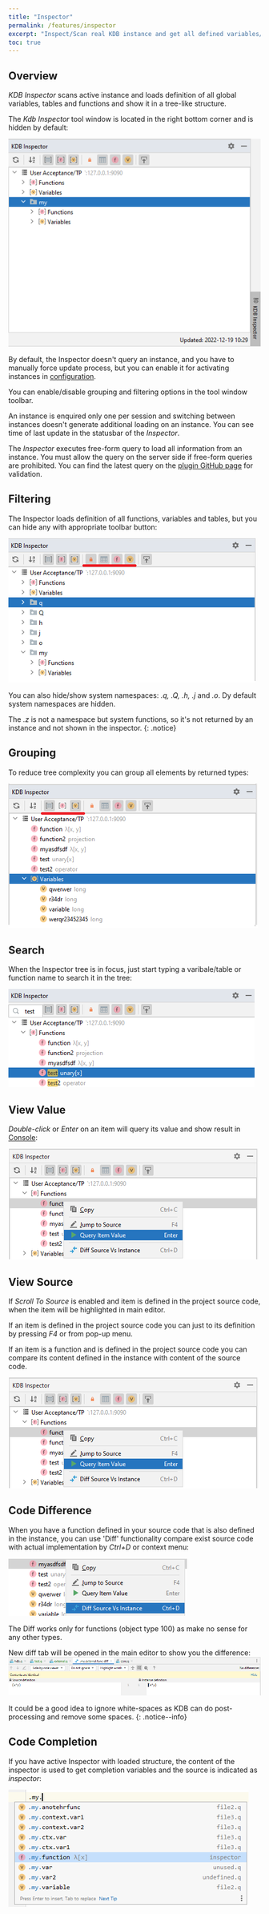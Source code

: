 ```yaml
---
title: "Inspector"
permalink: /features/inspector
excerpt: "Inspect/Scan real KDB instance and get all defined variables/functions and tables in one place"
toc: true
---
```


## Overview

_KDB Inspector_ scans active instance and loads definition of all global variables, tables and functions and show it in
a tree-like structure.

The _Kdb Inspector_ tool window is located in the right bottom corner and is hidden by default:

![inspectorTool](/assets/images/features/inspector/inspectorTool.png)

By default, the Inspector doesn't query an instance, and you have to manually force update process, but you can enable
it for activating instances in [configuration](/settings/options).

You can enable/disable grouping and filtering options in the tool window toolbar.

An instance is enquired only one per session and switching between instances doesn't generate additional loading on an
instance. You can see time of last update in the statusbar of the _Inspector_.

The _Inspector_ executes free-form query to load all information from an instance. You must allow the query on the
server side if free-form queries are prohibited. You can find the latest query on
the [plugin GitHub page](https://github.com/kdbinsidebrains/plugin/blob/main/src/main/resources/org/kdb/inside/brains/inspector.q)
for validation.

## Filtering

The Inspector loads definition of all functions, variables and tables, but you can hide any with appropriate toolbar
button:

![inspectorFilter](/assets/images/features/inspector/inspectorFilter.png)

You can also hide/show system namespaces: _.q, .Q, .h, .j_ and _.o_. Dy default system namespaces are hidden.

The _.z_ is not a namespace but system functions, so it's not returned by an instance and not shown in the inspector.
{: .notice}

## Grouping

To reduce tree complexity you can group all elements by returned types:

![inspectorGroup](/assets/images/features/inspector/inspectorGroup.png)

## Search

When the Inspector tree is in focus, just start typing a varibale/table or function name to search it in the tree:

![inspectorSearch](/assets/images/features/inspector/inspectorSearch.png)

## View Value

_Double-click_ or _Enter_ on an item will query its value and show result in [Console](/features/console):

![inspectorExecute](/assets/images/features/inspector/inspectorExecute.png)

## View Source

If _Scroll To Source_ is enabled and item is defined in the project source code, when the item will be highlighted in
main editor.

If an item is defined in the project source code you can just to its definition by pressing _F4_ or from pop-up menu.

If an item is a function and is defined in the project source code you can compare its content defined in the instance
with content of the source code.

![inspectorExecute](/assets/images/features/inspector/inspectorExecute.png)

## Code Difference

When you have a function defined in your source code that is also defined in the instance, you can use 'Diff'
functionality compare exist source code with actual implementation by _Ctrl+D_ or context menu:

![inspectorDiffMenu](../assets/images/features/inspector/inspectorDiffMenu.png)

The Diff works only for functions (object type 100) as make no sense for any other types.

New diff tab will be opened in the main editor to show you the difference:
![inspectorDiffContent](../assets/images/features/inspector/inspectorDiffContent.png)

It could be a good idea to ignore white-spaces as KDB can do post-processing and remove some spaces.
{: .notice--info}

## Code Completion

If you have active Inspector with loaded structure, the content of the inspector is used to get completion variables and
the source is indicated as _inspector_:

![inspectorCompletion](/assets/images/features/inspector/inspectorCompletion.png)
